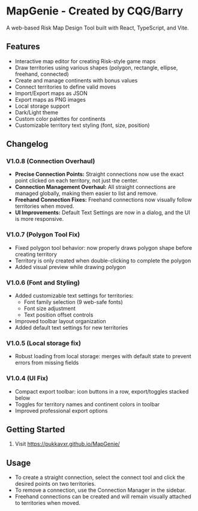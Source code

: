 # MapGenie - Created by CQG/Barry

A web-based Risk Map Design Tool built with React, TypeScript, and Vite.

## Features

- Interactive map editor for creating Risk-style game maps
- Draw territories using various shapes (polygon, rectangle, ellipse, freehand, connected)
- Create and manage continents with bonus values
- Connect territories to define valid moves
- Import/Export maps as JSON
- Export maps as PNG images
- Local storage support
- Dark/Light theme
- Custom color palettes for continents
- Customizable territory text styling (font, size, position)

## Changelog

### V1.0.8 (Connection Overhaul)
- **Precise Connection Points:** Straight connections now use the exact point clicked on each territory, not just the center.
- **Connection Management Overhaul:** All straight connections are managed globally, making them easier to list and remove.
- **Freehand Connection Fixes:** Freehand connections now visually follow territories when moved.
- **UI Improvements:** Default Text Settings are now in a dialog, and the UI is more responsive.

### V1.0.7 (Polygon Tool Fix)
- Fixed polygon tool behavior: now properly draws polygon shape before creating territory
- Territory is only created when double-clicking to complete the polygon
- Added visual preview while drawing polygon

### V1.0.6 (Font and Styling)
- Added customizable text settings for territories:
  - Font family selection (9 web-safe fonts)
  - Font size adjustment
  - Text position offset controls
- Improved toolbar layout organization
- Added default text settings for new territories

### V1.0.5 (Local storage fix)
- Robust loading from local storage: merges with default state to prevent errors from missing fields

### V1.0.4 (UI Fix)
- Compact export toolbar: icon buttons in a row, export/toggles stacked below
- Toggles for territory names and continent colors in toolbar
- Improved professional export options

## Getting Started

1. Visit https://pukkavxr.github.io/MapGenie/

## Usage

- To create a straight connection, select the connect tool and click the desired points on two territories.
- To remove a connection, use the Connection Manager in the sidebar.
- Freehand connections can be created and will remain visually attached to territories when moved.